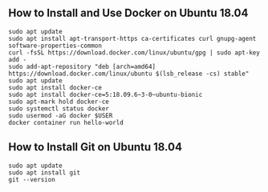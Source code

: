 
## How to Install and Use Docker on Ubuntu 18.04
```
sudo apt update
sudo apt install apt-transport-https ca-certificates curl gnupg-agent software-properties-common
curl -fsSL https://download.docker.com/linux/ubuntu/gpg | sudo apt-key add -
sudo add-apt-repository "deb [arch=amd64] https://download.docker.com/linux/ubuntu $(lsb_release -cs) stable"
sudo apt update
sudo apt install docker-ce
sudo apt install docker-ce=5:18.09.6~3-0~ubuntu-bionic
sudo apt-mark hold docker-ce
sudo systemctl status docker
sudo usermod -aG docker $USER
docker container run hello-world
```

## How to Install Git on Ubuntu 18.04
```
sudo apt update
sudo apt install git
git --version
```